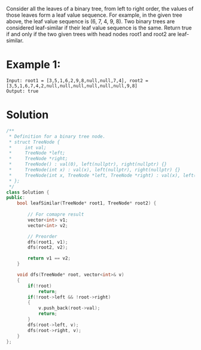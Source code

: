 Consider all the leaves of a binary tree, from left to right order, the values of those leaves form a leaf value sequence.
For example, in the given tree above, the leaf value sequence is (6, 7, 4, 9, 8).
Two binary trees are considered leaf-similar if their leaf value sequence is the same.
Return true if and only if the two given trees with head nodes root1 and root2 are leaf-similar.

# Example 1:
```
Input: root1 = [3,5,1,6,2,9,8,null,null,7,4], root2 = [3,5,1,6,7,4,2,null,null,null,null,null,null,9,8]
Output: true
```

# Solution
```cpp
/**
 * Definition for a binary tree node.
 * struct TreeNode {
 *     int val;
 *     TreeNode *left;
 *     TreeNode *right;
 *     TreeNode() : val(0), left(nullptr), right(nullptr) {}
 *     TreeNode(int x) : val(x), left(nullptr), right(nullptr) {}
 *     TreeNode(int x, TreeNode *left, TreeNode *right) : val(x), left(left), right(right) {}
 * };
 */
class Solution {
public:
    bool leafSimilar(TreeNode* root1, TreeNode* root2) {
        
        // For comapre result
        vector<int> v1;
        vector<int> v2;

        // Preorder
        dfs(root1, v1);
        dfs(root2, v2);

        return v1 == v2;
    }

    void dfs(TreeNode* root, vector<int>& v)
    {
        if(!root)
            return;
        if(!root->left && !root->right)
        {
            v.push_back(root->val);
            return;
        }
        dfs(root->left, v);
        dfs(root->right, v);
    }
};
```